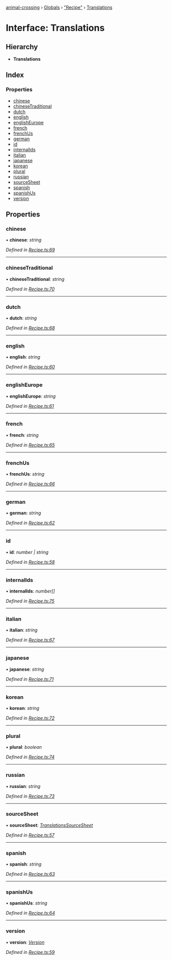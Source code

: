 [animal-crossing](../README.md) › [Globals](../globals.md) › ["Recipe"](../modules/_recipe_.md) › [Translations](_recipe_.translations.md)

# Interface: Translations

## Hierarchy

* **Translations**

## Index

### Properties

* [chinese](_recipe_.translations.md#chinese)
* [chineseTraditional](_recipe_.translations.md#chinesetraditional)
* [dutch](_recipe_.translations.md#dutch)
* [english](_recipe_.translations.md#english)
* [englishEurope](_recipe_.translations.md#englisheurope)
* [french](_recipe_.translations.md#french)
* [frenchUs](_recipe_.translations.md#frenchus)
* [german](_recipe_.translations.md#german)
* [id](_recipe_.translations.md#id)
* [internalIds](_recipe_.translations.md#internalids)
* [italian](_recipe_.translations.md#italian)
* [japanese](_recipe_.translations.md#japanese)
* [korean](_recipe_.translations.md#korean)
* [plural](_recipe_.translations.md#plural)
* [russian](_recipe_.translations.md#russian)
* [sourceSheet](_recipe_.translations.md#sourcesheet)
* [spanish](_recipe_.translations.md#spanish)
* [spanishUs](_recipe_.translations.md#spanishus)
* [version](_recipe_.translations.md#version)

## Properties

###  chinese

• **chinese**: *string*

*Defined in [Recipe.ts:69](https://github.com/Norviah/animal-crossing/blob/a6bd02a/module/types/Recipe.ts#L69)*

___

###  chineseTraditional

• **chineseTraditional**: *string*

*Defined in [Recipe.ts:70](https://github.com/Norviah/animal-crossing/blob/a6bd02a/module/types/Recipe.ts#L70)*

___

###  dutch

• **dutch**: *string*

*Defined in [Recipe.ts:68](https://github.com/Norviah/animal-crossing/blob/a6bd02a/module/types/Recipe.ts#L68)*

___

###  english

• **english**: *string*

*Defined in [Recipe.ts:60](https://github.com/Norviah/animal-crossing/blob/a6bd02a/module/types/Recipe.ts#L60)*

___

###  englishEurope

• **englishEurope**: *string*

*Defined in [Recipe.ts:61](https://github.com/Norviah/animal-crossing/blob/a6bd02a/module/types/Recipe.ts#L61)*

___

###  french

• **french**: *string*

*Defined in [Recipe.ts:65](https://github.com/Norviah/animal-crossing/blob/a6bd02a/module/types/Recipe.ts#L65)*

___

###  frenchUs

• **frenchUs**: *string*

*Defined in [Recipe.ts:66](https://github.com/Norviah/animal-crossing/blob/a6bd02a/module/types/Recipe.ts#L66)*

___

###  german

• **german**: *string*

*Defined in [Recipe.ts:62](https://github.com/Norviah/animal-crossing/blob/a6bd02a/module/types/Recipe.ts#L62)*

___

###  id

• **id**: *number | string*

*Defined in [Recipe.ts:58](https://github.com/Norviah/animal-crossing/blob/a6bd02a/module/types/Recipe.ts#L58)*

___

###  internalIds

• **internalIds**: *number[]*

*Defined in [Recipe.ts:75](https://github.com/Norviah/animal-crossing/blob/a6bd02a/module/types/Recipe.ts#L75)*

___

###  italian

• **italian**: *string*

*Defined in [Recipe.ts:67](https://github.com/Norviah/animal-crossing/blob/a6bd02a/module/types/Recipe.ts#L67)*

___

###  japanese

• **japanese**: *string*

*Defined in [Recipe.ts:71](https://github.com/Norviah/animal-crossing/blob/a6bd02a/module/types/Recipe.ts#L71)*

___

###  korean

• **korean**: *string*

*Defined in [Recipe.ts:72](https://github.com/Norviah/animal-crossing/blob/a6bd02a/module/types/Recipe.ts#L72)*

___

###  plural

• **plural**: *boolean*

*Defined in [Recipe.ts:74](https://github.com/Norviah/animal-crossing/blob/a6bd02a/module/types/Recipe.ts#L74)*

___

###  russian

• **russian**: *string*

*Defined in [Recipe.ts:73](https://github.com/Norviah/animal-crossing/blob/a6bd02a/module/types/Recipe.ts#L73)*

___

###  sourceSheet

• **sourceSheet**: *[TranslationsSourceSheet](../enums/_recipe_.translationssourcesheet.md)*

*Defined in [Recipe.ts:57](https://github.com/Norviah/animal-crossing/blob/a6bd02a/module/types/Recipe.ts#L57)*

___

###  spanish

• **spanish**: *string*

*Defined in [Recipe.ts:63](https://github.com/Norviah/animal-crossing/blob/a6bd02a/module/types/Recipe.ts#L63)*

___

###  spanishUs

• **spanishUs**: *string*

*Defined in [Recipe.ts:64](https://github.com/Norviah/animal-crossing/blob/a6bd02a/module/types/Recipe.ts#L64)*

___

###  version

• **version**: *[Version](../enums/_recipe_.version.md)*

*Defined in [Recipe.ts:59](https://github.com/Norviah/animal-crossing/blob/a6bd02a/module/types/Recipe.ts#L59)*
